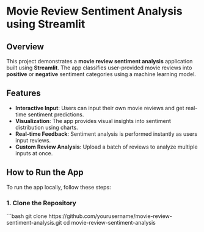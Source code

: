 # Movie Review Sentiment Analysis using Streamlit

## Overview
This project demonstrates a **movie review sentiment analysis** application built using **Streamlit**. The app classifies user-provided movie reviews into **positive** or **negative** sentiment categories using a machine learning model.

## Features
- **Interactive Input**: Users can input their own movie reviews and get real-time sentiment predictions.
- **Visualization**: The app provides visual insights into sentiment distribution using charts.
- **Real-time Feedback**: Sentiment analysis is performed instantly as users input reviews.
- **Custom Review Analysis**: Upload a batch of reviews to analyze multiple inputs at once.

## How to Run the App
To run the app locally, follow these steps:

<h3>1. Clone the Repository</h3>
```bash
git clone https://github.com/yourusername/movie-review-sentiment-analysis.git
cd movie-review-sentiment-analysis



